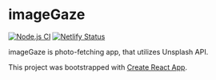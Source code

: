 # imageGaze

[![Node.js CI](https://github.com/FoxSaysDerp/image-gaze/actions/workflows/node.js.yml/badge.svg)](https://github.com/FoxSaysDerp/image-gaze/actions/workflows/node.js.yml)
[![Netlify Status](https://api.netlify.com/api/v1/badges/b4b08f9c-1d41-4ba0-92e0-8c47c870d432/deploy-status)](https://app.netlify.com/sites/image-gaze/deploys)

imageGaze is photo-fetching app, that utilizes Unsplash API. 

This project was bootstrapped with [Create React App](https://github.com/facebook/create-react-app).
